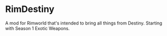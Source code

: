 # RimDestiny
A mod for Rimworld that's intended to bring all things from Destiny. Starting with Season 1 Exotic Weapons.
